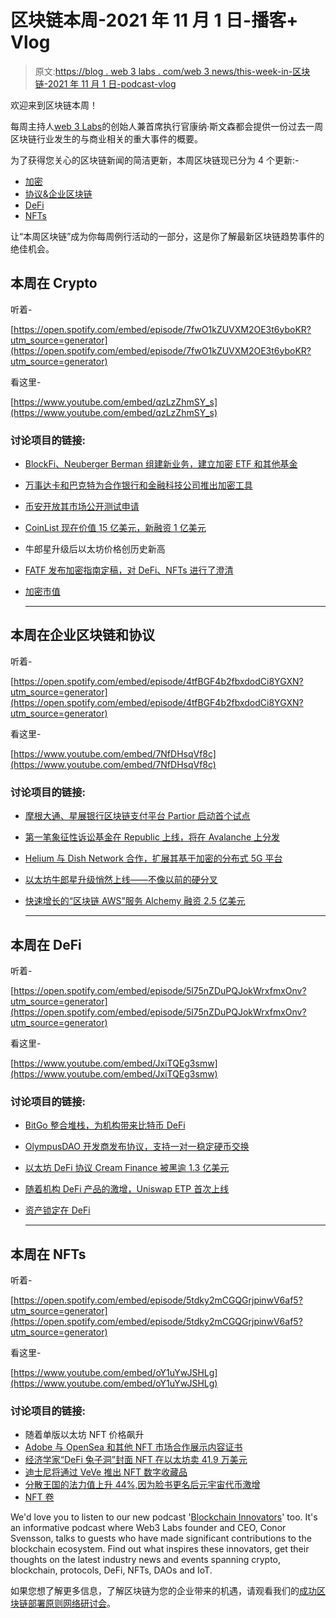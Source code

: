 # 区块链本周-2021 年 11 月 1 日-播客+ Vlog

> 原文:[https://blog . web 3 labs . com/web 3 news/this-week-in-区块链-2021 年 11 月 1 日-podcast-vlog](https://blog.web3labs.com/web3news/this-week-in-blockchain-1st-november-2021-podcast-vlog)

欢迎来到区块链本周！

每周主持人[](https://twitter.com/conors10%E2%80%8B%E2%80%8B)[web 3 Labs](https://www.web3labs.com/)的创始人兼首席执行官康纳·斯文森都会提供一份过去一周区块链行业发生的与商业相关的重大事件的概要。

为了获得您关心的区块链新闻的简洁更新，本周区块链现已分为 4 个更新:-

*   [加密](#Crypto)
*   [协议&企业区块链](#Enterprise)
*   [DeFi](#DeFi)
*   [NFTs](#NFTs)

让“本周区块链”成为你每周例行活动的一部分，这是你了解最新区块链趋势事件的绝佳机会。

## 本周在 Crypto

听着-

[https://open.spotify.com/embed/episode/7fwO1kZUVXM2OE3t6yboKR?utm_source=generator](https://open.spotify.com/embed/episode/7fwO1kZUVXM2OE3t6yboKR?utm_source=generator)

看这里-

[https://www.youtube.com/embed/qzLzZhmSY_s](https://www.youtube.com/embed/qzLzZhmSY_s)

### 讨论项目的链接:

*   [BlockFi、Neuberger Berman 组建新业务，建立加密 ETF 和其他基金](https://www.theblockcrypto.com/linked/121977/blockfi-neuberger-berman-form-new-business-to-build-crypto-etfs-and-other-funds)
*   [万事达卡和巴克特为合作银行和金融科技公司推出加密工具](https://www.theblockcrypto.com/linked/121905/mastercard-bakkt-crypto-tools-banks-fintech)
*   [币安开放其市场公开测试申请](https://www.coinspeaker.com/binance-marketplace-public-beta-test/)
*   [CoinList 现在价值 15 亿美元，新融资 1 亿美元](https://www.theblockcrypto.com/post/122005/coinlist-new-funding-100-million-valuation-1-5-billion)
*   牛郎星升级后以太坊价格创历史新高
*   [FATF 发布加密指南定稿，对 DeFi、NFTs 进行了澄清](https://www.theblockcrypto.com/post/122372/fatf-final-crypto-guidance-defi-nft)
*   [加密市值](https://coinmarketcap.com/)

    * * *

## 本周在企业区块链和协议

听着-

[https://open.spotify.com/embed/episode/4tfBGF4b2fbxdodCi8YGXN?utm_source=generator](https://open.spotify.com/embed/episode/4tfBGF4b2fbxdodCi8YGXN?utm_source=generator)

看这里-

[https://www.youtube.com/embed/7NfDHsqVf8c](https://www.youtube.com/embed/7NfDHsqVf8c)

### 讨论项目的链接:

*   [摩根大通、星展银行区块链支付平台 Partior 启动首个试点](https://www.ledgerinsights.com/jp-morgan-dbs-blockchain-payment-platform-partior-launches-first-pilot/)
*   [第一笔象征性诉讼基金在 Republic 上线，将在 Avalanche 上分发](https://www.theblockcrypto.com/post/122044/first-tokenized-lawsuit-fund-goes-live-on-republic-will-distribute-on-avalanche)
*   [Helium 与 Dish Network 合作，扩展其基于加密的分布式 5G 平台](https://cointelegraph.com/news/helium-partners-with-dish-network-to-expand-its-crypto-based-distributed-5g-platform)
*   [以太坊牛郎星升级悄然上线——不像以前的硬分叉](https://decrypt.co/84750/ethereum-altair-upgrade-quietly-goes-live-unlike-previous-hard-forks)
*   [快速增长的“区块链 AWS”服务 Alchemy 融资 2.5 亿美元](https://decrypt.co/84626/alchemy-ethereum-blockchain-250-million)

    * * *

## 本周在 DeFi

听着-

[https://open.spotify.com/embed/episode/5l75nZDuPQJokWrxfmxOnv?utm_source=generator](https://open.spotify.com/embed/episode/5l75nZDuPQJokWrxfmxOnv?utm_source=generator)

看这里-

[https://www.youtube.com/embed/JxiTQEg3smw](https://www.youtube.com/embed/JxiTQEg3smw)

### 讨论项目的链接:

*   [BitGo 整合堆栈，为机构带来比特币 DeFi](https://cointelegraph.com/news/bitgo-integrates-stacks-bringing-bitcoin-defi-to-institutions)
*   [OlympusDAO 开发商发布协议，支持一对一稳定硬币交换](https://cointelegraph.com/news/olympusdao-developer-launches-protocol-enabling-one-to-one-stablecoin-swaps)
*   [以太坊 DeFi 协议 Cream Finance 被黑逾 1.3 亿美元](https://www.theblockcrypto.com/post/122241/ethereum-defi-protocol-cream-finance-hacked-for-115-million)
*   [随着机构 DeFi 产品的激增，Uniswap ETP 首次上线](https://thedefiant.io/first-uniswap-etp-goes-live/)
*   [资产锁定在 DeFi](https://defipulse.com/)

    * * *

## 本周在 NFTs

听着-

[https://open.spotify.com/embed/episode/5tdky2mCGQGrjpinwV6af5?utm_source=generator](https://open.spotify.com/embed/episode/5tdky2mCGQGrjpinwV6af5?utm_source=generator)

看这里-

[https://www.youtube.com/embed/oY1uYwJSHLg](https://www.youtube.com/embed/oY1uYwJSHLg)

### 讨论项目的链接:

*   随着单版以太坊 NFT 价格飙升
*   [Adobe 与 OpenSea 和其他 NFT 市场合作展示内容证书](https://www.theblockcrypto.com/post/122118/adobe-partners-with-opensea-and-other-nft-marketplaces-to-display-content-credentials)
*   [经济学家“DeFi 兔子洞”封面 NFT 在以太坊卖 41.9 万美元](https://decrypt.co/84508/economist-defi-rabbit-hole-nft-sells-419k-ethereum)
*   [迪士尼将通过 VeVe 推出 NFT 数字收藏品](https://www.ledgerinsights.com/disney-to-launch-nft-digital-collectibles-with-veve/)
*   [分散王国的法力值上升 44%,因为脸书更名后元宇宙代币激增](https://decrypt.co/84769/decentraland-metaverse-tokens-surge-wake-facebooks-meta-rebrand)
*   [NFT 卷](https://nonfungible.com/market/history)

We'd love you to listen to our new podcast '[Blockchain Innovators](https://podcast.web3labs.com/)' too. It's an informative podcast where Web3 Labs founder and CEO, Conor Svensson, talks to guests who have made significant contributions to the blockchain ecosystem. Find out what inspires these innovators, get their thoughts on the latest industry news and events spanning crypto, blockchain, protocols, DeFi, NFTs, DAOs and IoT.

如果您想了解更多信息，了解区块链为您的企业带来的机遇，请观看我们的[成功区块链部署原则网络研讨会](https://www.web3labs.com/principles-webinar)。